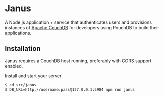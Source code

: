 Janus
==================================================

A Node.js application + service that authenticates users and provisions instances of [Apache CouchDB](http://couchdb.apache.org/) for developers using PouchDB to build their applications.

Installation
----------

Janus requires a CouchDB host running, preferably with CORS support enabled.

Install and start your server

```bash
$ cd src/janus
$ DB_URL=http://username:pass@127.0.0.1:5984 npm run janus
````
